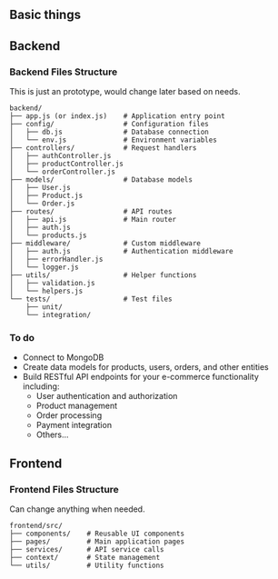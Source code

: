 ## Basic things
## **Backend**
### **Backend Files Structure**
This is just an prototype, would change later based on needs.
```
backend/
├── app.js (or index.js)    # Application entry point
├── config/                 # Configuration files
│   ├── db.js               # Database connection
│   └── env.js              # Environment variables
├── controllers/            # Request handlers
│   ├── authController.js
│   ├── productController.js
│   └── orderController.js
├── models/                 # Database models
│   ├── User.js
│   ├── Product.js
│   └── Order.js
├── routes/                 # API routes
│   ├── api.js              # Main router
│   ├── auth.js
│   └── products.js
├── middleware/             # Custom middleware
│   ├── auth.js             # Authentication middleware
│   ├── errorHandler.js
│   └── logger.js
├── utils/                  # Helper functions
│   ├── validation.js
│   └── helpers.js
└── tests/                  # Test files
    ├── unit/
    └── integration/

```
### **To do**
- Connect to MongoDB
- Create data models for products, users, orders, and other entities
- Build RESTful API endpoints for your e-commerce functionality including:
    - User authentication and authorization
    - Product management
    - Order processing
    - Payment integration
    - Others...
## Frontend
### Frontend Files Structure
Can change anything when needed.
```
frontend/src/
├── components/    # Reusable UI components
├── pages/         # Main application pages
├── services/      # API service calls
├── context/       # State management
└── utils/         # Utility functions
```